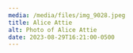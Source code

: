 ```yaml
---
media: /media/files/img_9028.jpeg
title: Alice Attie
alt: Photo of Alice Attie
date: 2023-08-29T16:21:00-0500
---
```

